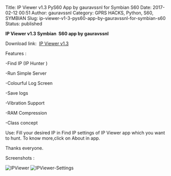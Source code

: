 Title: IP Viewer v1.3 PyS60 App by gauravssnl for Symbian S60
Date: 2017-02-12 00:51
Author: gauravssnl
Category: GPRS HACKS, Python, S60, SYMBIAN
Slug: ip-viewer-v1-3-pys60-app-by-gauravssnl-for-symbian-s60
Status: published

**IP Viewer v1.3 Symbian  S60 app by gauravssnl**

Download link:  [IP Viewer v1.3](http://upfile.mobi/3FnjhktgMAZ)

Features :

-Find IP (IP Hunter )

-Run Simple Server

-Colourful Log Screen

-Save logs

-Vibration Support

-RAM Compression

-Class concept

Use:
Fill your desired IP in Find IP settings of IP Viewer app which you want to hunt. To know more,click on About in app.

Thanks everyone.

Screenshots :

![IPViewer](https://gauravssnl.files.wordpress.com/2017/02/14671122_1262857307103619_7575313817693860509_n.jpg?w=324&h=576) ![IPViewer-Settings]( https://gauravssnl.files.wordpress.com/2017/02/14581299_1262857430436940_4805796157698686791_n.jpg?w=324&h=576
)

